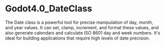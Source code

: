 # Godot4.0_DateClass
The Date class is a powerful tool for precise manipulation of day, month, and year values. It can set, clamp, increment, and format these values, and also generate calendars and calculate ISO 8601 day and week numbers. It's ideal for building applications that require high levels of date precision.
